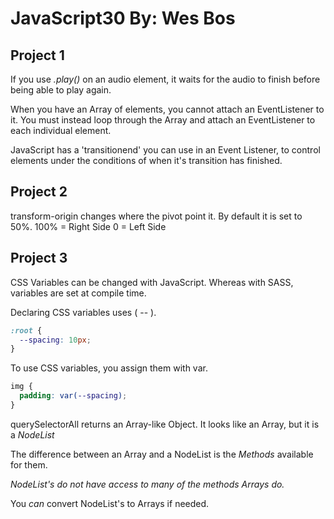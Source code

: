 # JavaScript30 By: Wes Bos

## Project 1

If you use _.play()_ on an audio element, it waits for the audio to finish before being able to play again.

When you have an Array of elements, you cannot attach an EventListener to it. You must instead loop through the Array and attach an EventListener to each individual element.

JavaScript has a 'transitionend' you can use in an Event Listener, to control elements under the conditions of when it's transition has finished.

## Project 2

transform-origin changes where the pivot point it. By default it is set to 50%.
100% = Right Side
0 = Left Side

## Project 3

CSS Variables can be changed with JavaScript. Whereas with SASS, variables are set at compile time.

Declaring CSS variables uses ( -- ).

```css
:root {
  --spacing: 10px;
}
```

To use CSS variables, you assign them with var.

```css
img {
  padding: var(--spacing);
}
```

querySelectorAll returns an Array-like Object. It looks like an Array, but it is a _NodeList_

The difference between an Array and a NodeList is the _Methods_ available for them.

_NodeList's do not have access to many of the methods Arrays do._

You _can_ convert NodeList's to Arrays if needed.
